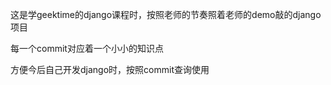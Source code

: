 这是学geektime的django课程时，按照老师的节奏照着老师的demo敲的django项目

每一个commit对应着一个小小的知识点

方便今后自己开发django时，按照commit查询使用